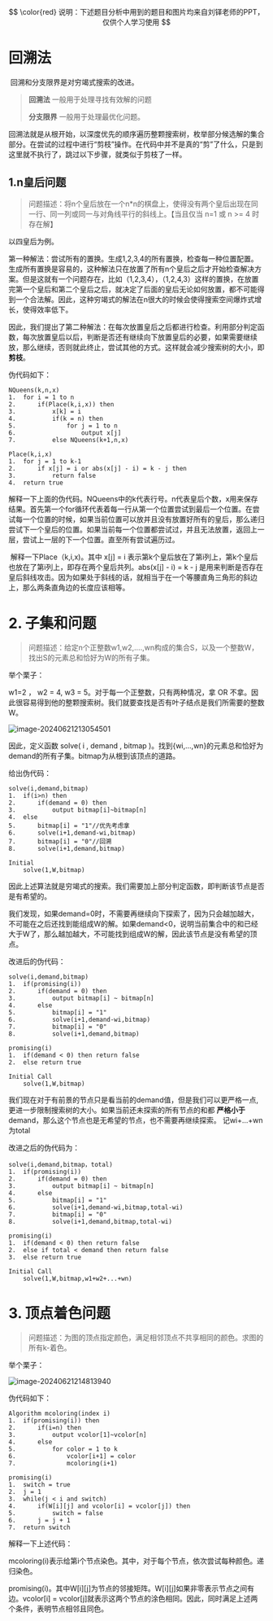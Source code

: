 $$
\color{red} 说明：下述题目分析中用到的题目和图片均来自刘铎老师的PPT，仅供个人学习使用
$$

# 回溯法

​	回溯和分支限界是对穷竭式搜索的改进。

> **回溯法** 一般用于处理寻找有效解的问题
>
> **分支限界** 一般用于处理最优化问题。

回溯法就是从根开始，以深度优先的顺序遍历整颗搜索树，枚举部分候选解的集合部分。在尝试的过程中进行“剪枝”操作。在代码中并不是真的“剪”了什么，只是到这里就不执行了，跳过以下步骤，就类似于剪枝了一样。

## 1.n皇后问题

> 问题描述：将n个皇后放在一个n*n的棋盘上，使得没有两个皇后出现在同一行、同一列或同一与对角线平行的斜线上。【当且仅当 n=1 或 n >= 4 时存在解】

以四皇后为例。

​	第一种解法：尝试所有的置换。生成1,2,3,4的所有置换，检查每一种位置配置。生成所有置换是容易的，这种解法只在放置了所有n个皇后之后才开始检查解决方案。但是这就有一个问题存在，比如（1,2,3,4），（1,2,4,3）这样的置换，在放置完第一个皇后和第二个皇后之后，就决定了后面的皇后无论如何放置，都不可能得到一个合法解。因此，这种穷竭式的解法在n很大的时候会使得搜索空间爆炸式增长，使得效率低下。

​	因此，我们提出了第二种解法：在每次放置皇后之后都进行检查。利用部分判定函数，每次放置皇后以后，判断是否还有继续向下放置皇后的必要，如果需要继续放，那么继续，否则就此终止，尝试其他的方式。这样就会减少搜索树的大小，即 **剪枝**。

伪代码如下：

```
NQueens(k,n,x)
1.	for i = 1 to n
2.		if(Place(k,i,x)) then 
3.			x[k] = i
4.			if(k = n) then
5.				for j = 1 to n
6.					output x[j]
7.			else NQueens(k+1,n,x)

Place(k,i,x)
1.	for j = 1 to k-1
2.		if x[j] = i or abs(x[j] - i) = k - j then
3.			return false
4.	return true
```

​	解释一下上面的伪代码。NQueens中的k代表行号。n代表皇后个数，x用来保存结果。首先第一个for循环代表着每一行从第一个位置尝试到最后一个位置。在尝试每一个位置的时候，如果当前位置可以放并且没有放置好所有的皇后，那么递归尝试下一个皇后的位置。如果当前每一个位置都尝试过，并且无法放置，返回上一层，尝试上一层的下一个位置。直至所有尝试遍历过。

​	解释一下Place（k,i,x)。其中 x[j] = i 表示第k个皇后放在了第i列上，第k个皇后也放在了第i列上，即存在两个皇后共列。abs(x[j] - i) = k - j 是用来判断是否存在皇后斜线攻击。因为如果处于斜线的话，就相当于在一个等腰直角三角形的斜边上，那么两条直角边的长度应该相等。

# 2. 子集和问题

> 问题描述：给定n个正整数w1,w2,....,wn构成的集合S，以及一个整数W，找出S的元素总和恰好为W的所有子集。

举个栗子：

w1=2 ， w2 = 4, w3 = 5。对于每一个正整数，只有两种情况，拿 OR 不拿。因此很容易得到他的整颗搜索树。我们就要查找是否有叶子结点是我们所需要的整数W。

![image-20240621213054501](https://github.com/Seriendipity/Learning-Note/blob/main/%E7%AE%97%E6%B3%95/5.%E5%9B%9E%E6%BA%AF%E5%92%8C%E5%88%86%E6%94%AF%E9%99%90%E7%95%8C/picture/1png.png)

因此，定义函数 solve( i , demand , bitmap )。找到{wi,...,wn}的元素总和恰好为demand的所有子集。bitmap为从根到该顶点的道路。

给出伪代码：

```
solve(i,demand,bitmap)
1.	if(i>n) then
2.		if(demand = 0) then
3.			output bitmap[i]~bitmap[n]
4.	else
5.		bitmap[i] = "1"//优先考虑拿
6.		solve(i+1,demand-wi,bitmap)
7.		bitmap[i] = "0"//回溯
8.		solve(i+1,demand,bitmap)

Initial
	solve(1,W,bitmap)
```

因此上述算法就是穷竭式的搜索。我们需要加上部分判定函数，即判断该节点是否是有希望的。

我们发现，如果demand=0时，不需要再继续向下探索了，因为只会越加越大，不可能在之后还找到能组成W的解。如果demand<0，说明当前集合中的和已经大于W了，那么越加越大，不可能找到组成W的解，因此该节点是没有希望的顶点。

改进后的伪代码：

```
solve(i,demand,bitmap)
1.	if(promising(i))
2.		if(demand = 0) then 
3.			output bitmap[i] ~ bitmap[n]
4.		else
5.			bitmap[i] = "1"
6.			solve(i+1,demand-wi,bitmap)
7.			bitmap[i] = "0"
8.			solve(i+1,demand,bitmap)

promising(i)
1.	if(demand < 0) then return false
2.	else return true

Initial Call
	solve(1,W,bitmap)
```

​	我们现在对于有前景的节点只是看当前的demand值，但是我们可以更严格一点,更进一步限制搜索树的大小。如果当前还未探索的所有节点的和都 **严格小于** demand，那么这个节点也是无希望的节点，也不需要再继续探索。 记wi+...+wn为total

改进之后的伪代码为：

```
solve(i,demand,bitmap，total)
1.	if(promising(i))
2.		if(demand = 0) then 
3.			output bitmap[i] ~ bitmap[n]
4.		else
5.			bitmap[i] = "1"
6.			solve(i+1,demand-wi,bitmap,total-wi)
7.			bitmap[i] = "0"
8.			solve(i+1,demand,bitmap,total-wi)

promising(i)
1.	if(demand < 0) then return false
2.	else if total < demand then return false
3.	else return true

Initial Call
	solve(1,W,bitmap,w1+w2+...+wn)
```

# 3. 顶点着色问题

> 问题描述：为图的顶点指定颜色，满足相邻顶点不共享相同的颜色。求图的所有k-着色。

举个栗子：

![image-20240621214813940](https://github.com/Seriendipity/Learning-Note/blob/main/%E7%AE%97%E6%B3%95/5.%E5%9B%9E%E6%BA%AF%E5%92%8C%E5%88%86%E6%94%AF%E9%99%90%E7%95%8C/picture/2.png)

伪代码如下：

```
Algorithm mcoloring(index i)
1.	if(promising(i)) then
2.		if(i=n) then
3.			output vcolor[1]~vcolor[n]
4.		else
5.			for color = 1 to k
6.				vcolor[i+1] = color
7.				mcoloring(i+1)

promising(i)
1.	switch = true
2.	j = 1
3.	while(j < i and switch)
4.		if(W[i][j] and vcolor[i] = vcolor[j]) then
5.			switch = false
6.		j = j + 1
7.	return switch
```

解释一下上述代码：

​	mcoloring(i)表示给第i个节点染色。其中，对于每个节点，依次尝试每种颜色。递归染色。

​	promising(i)。其中W\[i][j]为节点的邻接矩阵。W\[i][j]如果非零表示节点之间有边。vcolor[i] = vcolor[j]就表示这两个节点的涂色相同。因此，同时满足上述两个条件，表明节点相邻且同色。
